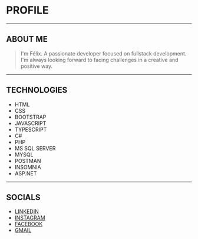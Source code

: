 # PROFILE
---

## ABOUT ME
> I'm Félix. A passionate developer focused on fullstack development. I'm always looking forward to facing challenges in a creative and positive way.
---

## TECHNOLOGIES
* HTML
* CSS
* BOOTSTRAP
* JAVASCRIPT
* TYPESCRIPT
* C#
* PHP
* MS SQL SERVER
* MYSQL
* POSTMAN
* INSOMNIA
* ASP.NET
---

## SOCIALS
- [LINKEDIN](https://www.linkedin.com/in/felix-paniagua-3b7a439a/)
- [INSTAGRAM](https://www.instagram.com/paniaguafelix/)
- [FACEBOOK](https://www.facebook.com/fpg72396)
- [GMAIL](fpg72396@gmail.com)

